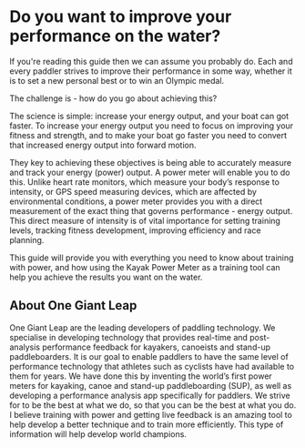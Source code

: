 # Do you want to improve your performance on the water?

If you're reading this guide then we can assume you probably do. Each and every paddler strives to improve their performance in some way, whether it is to set a new personal best or to win an Olympic medal. 

The challenge is - how do you go about achieving this?

The science is simple: increase your energy output, and your boat can got faster. To increase your energy output you need to focus on improving your fitness and strength, and to make your boat go faster you need to convert that increased energy output into forward motion.

They key to achieving these objectives is being able to accurately measure and track your energy (power) output. A power meter will enable you to do this. Unlike heart rate monitors, which measure your body’s response to intensity, or GPS speed measuring devices, which are affected by environmental conditions, a power meter provides you with a direct measurement of the exact thing that governs performance - energy output. This direct measure of intensity is of vital importance for setting training levels, tracking fitness development, improving efficiency and race planning. 

This guide will provide you with everything you need to know about training with power, and how using the Kayak Power Meter as a training tool can help you achieve the results you want on the water.


## About One Giant Leap
One Giant Leap are the leading developers of paddling technology. We specialise in developing technology that provides real-time and post-analysis performance feedback for kayakers, canoeists and stand-up paddleboarders. 
It is our goal to enable paddlers to have the same level of performance technology that athletes such as cyclists have had available to them for years. We have done this by inventing the world’s first power meters for kayaking, canoe and stand-up paddleboarding (SUP), as well as developing a performance analysis app specifically for paddlers. 
We strive for to be the best at what we do, so that you can be the best at what you do.
I believe training with power and getting live feedback is an amazing tool to help develop a better technique and to train more efficiently. This type of information will help develop world champions.


